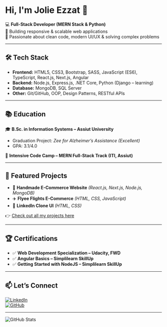 # Hi, I'm Jolie Ezzat 👋  

💻 **Full-Stack Developer (MERN Stack & Python)**  
🚀 Building responsive & scalable web applications  
🎯 Passionate about clean code, modern UI/UX & solving complex problems  

---

## 🛠 Tech Stack  

- **Frontend:** HTML5, CSS3, Bootstrap, SASS, JavaScript (ES6), TypeScript, React.js, Next.js, Angular  
- **Backend:** Node.js, Express.js, .NET Core, Python (Django – learning)  
- **Database:** MongoDB, SQL Server  
- **Other:** Git/GitHub, OOP, Design Patterns, RESTful APIs  

---

## 📚 Education  

🎓 **B.Sc. in Information Systems – Assiut University**  
- Graduation Project: *Zee for Alzheimer’s Assistance* *(Excellent)*  
- GPA: 3.1/4.0  

📌 **Intensive Code Camp – MERN Full-Stack Track (ITI, Assiut)**  

---

## 📌 Featured Projects  

- 🛒 **Handmade E-Commerce Website** *(React.js, Next.js, Node.js, MongoDB)*  
- ✈️ **Flyee Flights E-Commerce** *(HTML, CSS, JavaScript)*  
- 💼 **LinkedIn Clone UI** *(HTML, CSS)*  

👉 [Check out all my projects here](https://github.com/jolie1622002)  

---

## 🏆 Certifications  

- ✅ **Web Development Specialization – Udacity, FWD**  
- ✅ **Angular Basics – Simplilearn SkillUp**  
- ✅ **Getting Started with NodeJS – Simplilearn SkillUp**  

---

## 📫 Let’s Connect  

[![LinkedIn](https://img.shields.io/badge/LinkedIn-blue?style=for-the-badge&logo=linkedin)](https://www.linkedin.com/in/jolie-ezzat-b754a2159/)  
[![GitHub](https://img.shields.io/badge/GitHub-black?style=for-the-badge&logo=github)](https://github.com/jolie1622002)  

---

![GitHub Stats](https://github-readme-stats.vercel.app/api?username=jolie1622002&show_icons=true&theme=radical)  
